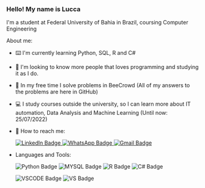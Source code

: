 ### Hello! My name is Lucca

I'm a student at Federal University of Bahia in Brazil, coursing Computer Engineering

About me:

- ⌨️ I'm currently learning Python, SQL, R and C#
- 🤝 I'm looking to know more people that loves programming and studying it as I do.
- 🐝 In my free time I solve problems in BeeCrowd (All of my answers to the problems are here in GitHub)
- 💻 I study courses outside the university, so I can learn more about IT automation, Data Analysis and Machine Learning (Until now: 25/07/2022)

- 📱 How to reach me: <div id="badges">
  <a href="https://www.linkedin.com/in/lucca-chastinet-430087235/">
    <img src="https://img.shields.io/badge/LinkedIn-blue?style=for-the-badge&logo=linkedin&logoColor=white" alt="LinkedIn Badge"/>
  </a>
  <a href="https://api.whatsapp.com/send?phone=5571983889079">
    <img src="https://img.shields.io/badge/WhatsApp-25D366?style=for-the-badge&logo=whatsapp&logoColor=white" alt="WhatsApp Badge">
  </a>
  <a href="mailto:luccachastinet20@gmail.com">
    <img src="https://img.shields.io/badge/Gmail-D14836?style=for-the-badge&logo=gmail&logoColor=white" alt= "Gmail Badge">
  </a>
  </div>
  
- Languages and Tools: 

  <img src= "https://img.shields.io/badge/Python-FFD43B?style=for-the-badge&logo=python&logoColor=blue" alt= "Python Badge"> <img src= "https://img.shields.io/badge/MySQL-005C84?style=for-the-badge&logo=mysql&logoColor=white" alt= "MYSQL Badge"> <img src= "https://img.shields.io/badge/R-276DC3?style=for-the-badge&logo=r&logoColor=white" alt= "R Badge"> <img src= "https://img.shields.io/badge/C%23-239120?style=for-the-badge&logo=c-sharp&logoColor=white" alt= "C# Badge">
  
  <img src= "https://img.shields.io/badge/VSCode-0078D4?style=for-the-badge&logo=visual%20studio%20code&logoColor=white" alt= "VSCODE Badge"> <img src= "https://img.shields.io/badge/Visual_Studio-5C2D91?style=for-the-badge&logo=visual%20studio&logoColor=white" alt= "VS Badge">

<!--
**LuccaChastinet/LuccaChastinet** is a ✨ _special_ ✨ repository because its `README.md` (this file) appears on your GitHub profile.

